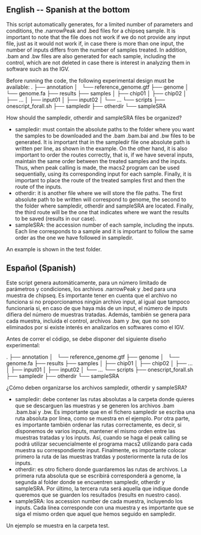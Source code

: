 ## English -- Spanish at the bottom
This script automatically generates, for a limited number of parameters and conditions, the .narrowPeak and .bed files for a chipseq sample. It is important to note that the file does not work if we do not provide any input file, just as it would not work if, in case there is more than one input, the number of inputs differs from the number of samples treated. In addition, .bam and .bw files are also generated for each sample, including the control, which are not deleted in case there is interest in analyzing them in software such as the IGV.

Before running the code, the following experimental design must be available:
.
├── annotation
│   └── reference_genome.gtf
├── genome
│   └── genome.fa
├── results
├── samples
│    ├── chip01
│    ├── chip02
│    ├── ...
│    ├── input01
│    ├── input02
│    └── ...
└── scripts
     ├── onescript_forall.sh
     ├── sampledir
     ├── otherdir
     └── sampleSRA

How should the sampledir, otherdir and sampleSRA files be organized?
- sampledir: must contain the absolute paths to the folder where you want the samples to be downloaded and the .bam .bam.bai and .bw files to be generated. It is important that in the sampledir file one absolute path is written per line, as shown in the example. On the other hand, it is also important to order the routes correctly, that is, if we have several inputs, maintain the same order between the treated samples and the inputs. Thus, when peak calling is made, the macs2 program can be used sequentially, using its corresponding input for each sample. Finally, it is important to place the route of the treated samples first and then the route of the inputs.
- otherdir: it is another file where we will store the file paths. The first absolute path to be written will correspond to genome, the second to the folder where sampledir, otherdir and sampleSRA are located. Finally, the third route will be the one that indicates where we want the results to be saved (results in our case).
- sampleSRA: the accession number of each sample, including the inputs. Each line corresponds to a sample and it is important to follow the same order as the one we have followed in sampledir.

An example is shown in the test folder.

## Español (Spanish)
Este script genera automáticamente, para un número limitado de parámetros y condiciones, los archivos .narrowPeak y .bed para una muestra de chipseq. Es importante tener en cuenta que el archivo no funciona si no proporcionamos ningún archivo input, al igual que tampoco funcionaría si, en caso de que haya más de un input, el número de inputs difiera del número de muestras tratadas. Además, también se genera para cada muestra, incluida el control, archivos .bam y .bw, que no son eliminados por si existe interés en analizarlos en softwares como el IGV.

Antes de correr el código, se debe disponer del siguiente diseño experimental:

.
├── annotation
│   └── reference_genome.gtf
├── genome
│   └── genome.fa
├── results
├── samples
│    ├── chip01
│    ├── chip02
│    ├── ...
│    ├── input01
│    ├── input02
│    └── ...
└── scripts
     ├── onescript_forall.sh
     ├── sampledir
     ├── otherdir
     └── sampleSRA
     
¿Cómo deben organizarse los archivos sampledir, otherdir y sampleSRA?
- sampledir: debe contener las rutas absolutas a la carpeta donde quieres que se descarguen las muestras y se generen los archivos .bam .bam.bai y .bw. Es importante que en el fichero sampledir se escriba una ruta absoluta por línea, como se muestra en el ejemplo. Por otra parte, es importante también ordenar las rutas correctamente, es decir, si disponemos de varios inputs, mantener el mismo orden entre las muestras tratadas y los inputs. Así, cuando se haga el peak calling se podrá utilizar secuencialmente el programa macs2 utilizando para cada muestra su correspondiente input. Finalmente, es importante colocar primero la ruta de las muestras tratdas y posteriormente la ruta de los inputs.
- otherdir: es otro fichero donde guardaremos las rutas de archivos. La primera ruta absoluta que se escribirá corresponderá a genome, la segunda al folder donde se encuentren sampledir, otherdir y sampleSRA. Por último, la tercera ruta será aquella que indique donde queremos que se guarden los resultados (results en nuestro caso).
- sampleSRA: los accession number de cada muestra, incluyendo los inputs. Cada línea corresponde con una muestra y es importante que se siga el mismo orden que aquel que hemos seguido en sampledir.

Un ejemplo se muestra en la carpeta test.
